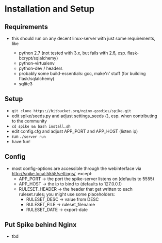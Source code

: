 

# Installation and Setup

## Requirements

- this should run on any decent linux-server with just some requirements, like

    - python 2.7 (not tested with 3.x, but fails with 2.6, esp. flask-bcrypt/sqlalchemy)
    - python-virtualenv
    - python-dev / headers
    - probably some build-essentials: gcc, make'n' stuff (for building flask/sqlalchemy)
    - sqlite3 


## Setup

- `git clone https://bitbucket.org/nginx-goodies/spike.git`
- edit spike/seeds.py and adjust settings_seeds {}, esp. when contributing to the community
- `cd spike && bash install.sh`
- edit config.cfg and adjust APP_PORT and APP_HOST (listen ip)
- run `./server run`
- have fun!



## Config

- most config-options are accessible through the webinterface via http://spike.local:5555/settings/, except:
    - APP_PORT -> the port the spike-server listens on (defaults to 5555)
    - APP_HOST -> the ip to bind to (defaults to 127.0.0.1)
    - RULESET_HEADER -> the header that get written to each ruleset.rules; you might use some placeholders:
        - RULESET_DESC -> value from DESC
        - RULESET_FILE -> ruleset_filename
        - RULESET_DATE -> export-date



## Put Spike behind Nginx

- tbd
